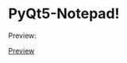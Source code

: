# PyQt5-Notepad!
Preview:


[Preview](https://user-images.githubusercontent.com/75840108/177196977-b55ce6b7-cec6-40c0-8d76-3a852c2fbdf7.gif)
